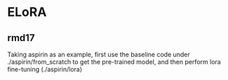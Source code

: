 # ELoRA

## rmd17
Taking aspirin as an example, first use the baseline code under ./aspirin/from_scratch to get the pre-trained model, and then perform lora fine-tuning (./aspirin/lora)








